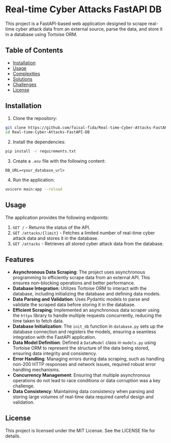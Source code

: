 # Real-time Cyber Attacks FastAPI DB

This project is a FastAPI-based web application designed to scrape real-time cyber attack data from an external source, parse the data, and store it in a database using Tortoise ORM.

## Table of Contents

- [Installation](#installation)
- [Usage](#usage)
- [Complexities](#complexities)
- [Solutions](#solutions)
- [Challenges](#challenges)
- [License](#license)

## Installation

1. Clone the repository:

```sh
git clone https://github.com/faisal-fida/Real-time-Cyber-Attacks-FastAPI-DB.git
cd Real-time-Cyber-Attacks-FastAPI-DB
```

2. Install the dependencies:

```sh
pip install -r requirements.txt
```

3. Create a `.env` file with the following content:

```
DB_URL=<your_database_url>
```

4. Run the application:

```sh
uvicorn main:app --reload
```

## Usage

The application provides the following endpoints:

1. `GET /` - Returns the status of the API.
2. `GET /attacks/{limit}` - Fetches a limited number of real-time cyber attack data and stores it in the database.
3. `GET /attacks` - Retrieves all stored cyber attack data from the database.

## Features

- **Asynchronous Data Scraping**: The project uses asynchronous programming to efficiently scrape data from an external API. This ensures non-blocking operations and better performance.
- **Database Integration**: Utilizes Tortoise ORM to interact with the database, including initializing the database and defining data models.
- **Data Parsing and Validation**: Uses Pydantic models to parse and validate the scraped data before storing it in the database.
- **Efficient Scraping**: Implemented an asynchronous data scraper using the `httpx` library to handle multiple requests concurrently, reducing the time taken to fetch data.
- **Database Initialization**: The `init_db` function in `database.py` sets up the database connection and registers the models, ensuring a seamless integration with the FastAPI application.
- **Data Model Definition**: Defined a `DataModel` class in `models.py` using Tortoise ORM to represent the structure of the data being stored, ensuring data integrity and consistency.
- **Error Handling**: Managing errors during data scraping, such as handling non-200 HTTP responses and network issues, required robust error handling mechanisms.
- **Concurrency Management**: Ensuring that multiple asynchronous operations do not lead to race conditions or data corruption was a key challenge.
- **Data Consistency**: Maintaining data consistency when parsing and storing large volumes of real-time data required careful design and validation.

## License

This project is licensed under the MIT License. See the LICENSE file for details.
